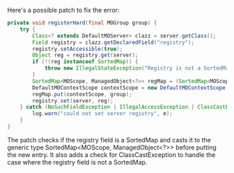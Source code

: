 Here's a possible patch to fix the error:

```java
private void registerHard(final MOGroup group) {
    try {
        Class<? extends DefaultMOServer> clazz = server.getClass();
        Field registry = clazz.getDeclaredField("registry");
        registry.setAccessible(true);
        Object reg = registry.get(server);
        if (!(reg instanceof SortedMap)) {
            throw new IllegalStateException("Registry is not a SortedMap");
        }
        SortedMap<MOScope, ManagedObject<?>> regMap = (SortedMap<MOScope, ManagedObject<?>>) reg;
        DefaultMOContextScope contextScope = new DefaultMOContextScope(new OctetString(""), group.getScope());
        regMap.put(contextScope, group);
        registry.set(server, reg);
    } catch (NoSuchFieldException | IllegalAccessException | ClassCastException e) {
        log.warn("could not set server registry", e);
    }
}
```

The patch checks if the registry field is a SortedMap and casts it to the generic type SortedMap<MOScope, ManagedObject<?>> before putting the new entry. It also adds a check for ClassCastException to handle the case where the registry field is not a SortedMap.